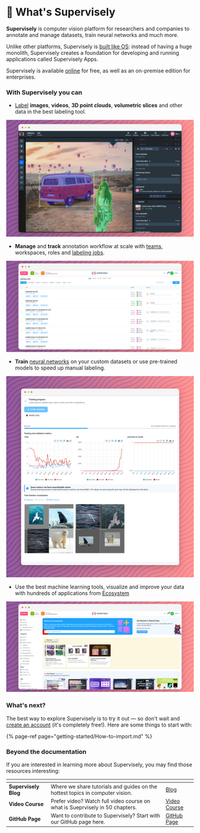 # 🤖 What's Supervisely

**Supervisely** is computer vision platform for researchers and companies to annotate and manage datasets, train neural networks and much more.

Unlike other platforms, Supervisely is [built like OS](./ecosystem/ecosystem.md): instead of having a huge monolith, Supervisely creates a foundation for developing and running applications called Supervisely Apps.

Supervisely is available [online](https://app.supervisely.com/signup) for free, as well as an on-premise edition for enterprises.

### With Supervisely you can


* [Label](labeling/Labeling-toolbox.md) **images**, **videos**, **3D point clouds**, **volumetric slices** and other data in the best labeling tool.

![](assets/main-screen.png)


* **Manage** and **track** annotation workflow at scale with [teams](./collaboration/teams.md), workspaces, roles and [labeling jobs](labeling/jobs/README.md).

![](assets/main-jobs.png)

* **Train** [neural networks](./neural-networks/overview/overview.md) on your custom datasets or use pre-trained models to speed up manual labeling.

![](assets/main-nntrain.png)


* Use the best machine learning tools, visualize and improve your data with hundreds of applications from [Ecosystem](https://ecosystem.supervisely.com/)

![](assets/main-ecosystem.png)

### What's next?

The best way to explore Supervisely is to try it out — so don't wait and [create an account](https://app.supervisely.com/signup) \(it's completely free!\). Here are some things to start with:

{% page-ref page="getting-started/How-to-import.md" %}

### Beyond the documentation

If you are interested in learning more about Supervisely, you may find those resources interesting:

<table data-view="cards">
   <thead>
      <tr>
         <th></th>
         <th></th>
         <th data-hidden data-card-target data-type="content-ref"></th>
      </tr>
   </thead>
   <tbody>
      <tr>
         <td><strong>Supervisely Blog</strong></td>
         <td>Where we share tutorials and guides on the hottest topics in computer vision.</td>
         <td><a href="https://supervisely.com/blog/">Blog</a></td>
      </tr>
      <tr>
         <td><strong>Video Course</strong></td>
         <td>Prefer video? Watch full video course on what is Sueprvisely in 50 chapters.</td>
         <td><a href="https://supervisely.com/what-is-supervisely/">Video Course</a></td>
      </tr>
      <tr>
         <td><strong>GitHub Page</strong></td>
         <td>Want to contribute to Supervisely? Start with our GitHub page here.</td>
         <td><a href="https://github.com/supervisely/supervisely">GitHub Page</a></td>
      </tr>
   </tbody>
</table>

